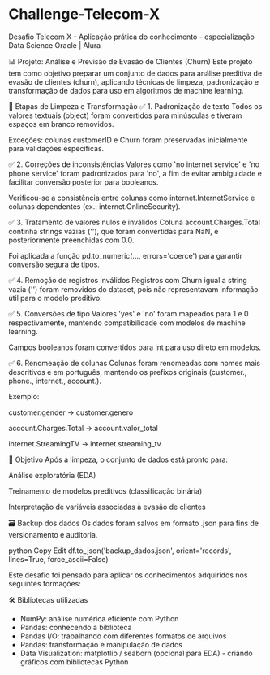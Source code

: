 # Challenge-Telecom-X
Desafio Telecom X - Aplicação prática do conhecimento - especialização Data Science Oracle | Alura

📊 Projeto: Análise e Previsão de Evasão de Clientes (Churn)
Este projeto tem como objetivo preparar um conjunto de dados para análise preditiva de evasão de clientes (churn), aplicando técnicas de limpeza, padronização e transformação de dados para uso em algoritmos de machine learning.

🧹 Etapas de Limpeza e Transformação
✅ 1. Padronização de texto
Todos os valores textuais (object) foram convertidos para minúsculas e tiveram espaços em branco removidos.

Exceções: colunas customerID e Churn foram preservadas inicialmente para validações específicas.

✅ 2. Correções de inconsistências
Valores como 'no internet service' e 'no phone service' foram padronizados para 'no', a fim de evitar ambiguidade e facilitar conversão posterior para booleanos.

Verificou-se a consistência entre colunas como internet.InternetService e colunas dependentes (ex.: internet.OnlineSecurity).

✅ 3. Tratamento de valores nulos e inválidos
Coluna account.Charges.Total continha strings vazias (''), que foram convertidas para NaN, e posteriormente preenchidas com 0.0.

Foi aplicada a função pd.to_numeric(..., errors='coerce') para garantir conversão segura de tipos.

✅ 4. Remoção de registros inválidos
Registros com Churn igual a string vazia ('') foram removidos do dataset, pois não representavam informação útil para o modelo preditivo.

✅ 5. Conversões de tipo
Valores 'yes' e 'no' foram mapeados para 1 e 0 respectivamente, mantendo compatibilidade com modelos de machine learning.

Campos booleanos foram convertidos para int para uso direto em modelos.

✅ 6. Renomeação de colunas
Colunas foram renomeadas com nomes mais descritivos e em português, mantendo os prefixos originais (customer., phone., internet., account.).

Exemplo:

customer.gender → customer.genero

account.Charges.Total → account.valor_total

internet.StreamingTV → internet.streaming_tv

🧠 Objetivo
Após a limpeza, o conjunto de dados está pronto para:

Análise exploratória (EDA)

Treinamento de modelos preditivos (classificação binária)

Interpretação de variáveis associadas à evasão de clientes

🗃️ Backup dos dados
Os dados foram salvos em formato .json para fins de versionamento e auditoria.

python
Copy
Edit
df.to_json('backup_dados.json', orient='records', lines=True, force_ascii=False)



Este desafio foi pensado para aplicar os conhecimentos adquiridos nos seguintes formações:

🛠️ Bibliotecas utilizadas
* NumPy: análise numérica eficiente com Python
* Pandas: conhecendo a biblioteca
* Pandas I/O: trabalhando com diferentes formatos de arquivos
* Pandas: transformação e manipulação de dados
* Data Visualization: matplotlib / seaborn (opcional para EDA) - criando gráficos com bibliotecas Python
